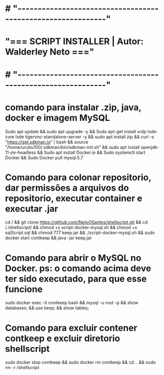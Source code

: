 # # "------------------------------------------------------------"
# "===  SCRIPT INSTALLER  |  Autor: Walderley Neto ==="
# # "------------------------------------------------------------"

# comando para instalar .zip, java, docker e imagem MySQL
Sudo apt update && sudo apt upgrade -y && Sudo apt-get install xrdp lxde-core lxde tigervnc-standalone-server -y && sudo apt install zip && curl -s "https://get.sdkman.io" | bash && source "/home/urubu100/.sdkman/bin/sdkman-init.sh" && sudo apt install openjdk-11-jre-headless && Sudo apt install Docker.io && Sudo systemctl start Docker && Sudo Docker pull mysql:5.7

# Comando para colonar repositorio, dar permissões a arquivos do repositorio, executar container e executar .jar
cd / && git clone https://github.com/NetoOSantos/shellscript.git && cd /./shellscript/ && chmod +x script-docker-mysql.sh && chmod +x sqlScript.sql && chmod 777 keep.jar && ./script-docker-mysql.sh && sudo docker start contkeep && java -jar keep.jar

# Comando para abrir o MySQL no Docker. ps: o comando acima deve ter sido executado, para que esse funcione
sudo docker exec -it contkeep bash && mysql -u root -p && show databases; && use keep; && show tables;

# Comando para excluir contener contkeep e excluir diretorio shellscript
sudo docker stop contkeep && sudo docker rm contkeep && cd .. && sudo rm -r /shellscript



